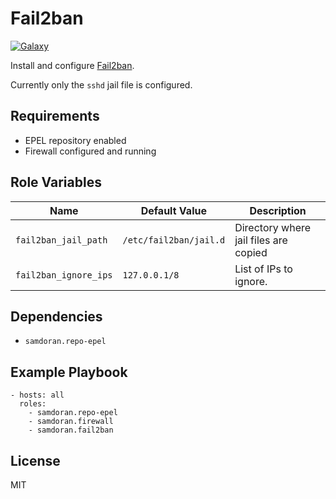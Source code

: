 Fail2ban
========
[![Galaxy](https://img.shields.io/badge/galaxy-samdoran.fail2ban-blue.svg?style=flat)](https://galaxy.ansible.com/samdoran/fail2ban)

Install and configure [Fail2ban](http://www.fail2ban.org/wiki/index.php/Main_Page).

Currently only the `sshd` jail file is configured.

Requirements
------------

- EPEL repository enabled
- Firewall configured and running

Role Variables
--------------

| Name              | Default Value       | Description          |
|-------------------|---------------------|----------------------|
| `fail2ban_jail_path` | `/etc/fail2ban/jail.d` | Directory where jail files are copied |
| `fail2ban_ignore_ips` | `127.0.0.1/8` | List of IPs to ignore. |


Dependencies
------------

- `samdoran.repo-epel`

Example Playbook
----------------

    - hosts: all
      roles:
        - samdoran.repo-epel
        - samdoran.firewall
        - samdoran.fail2ban

License
-------

MIT
